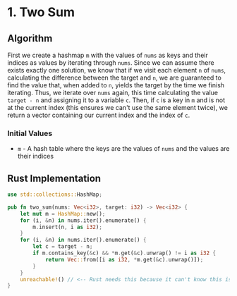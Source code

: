 # 1. Two Sum
## Algorithm
First we create a hashmap `m` with the values of `nums` as keys and their indices as values by iterating through `nums`. Since we can assume there exists exactly one solution, we know that if we visit each element `n` of `nums`, calculating the difference between the target and `n`, we are guaranteed to find the value that, when added to `n`, yields the target by the time we finish iterating. Thus, we iterate over `nums` again, this time calculating the value `target - n` and assigning it to a variable `c`. Then, if `c` is a key in `m` and is not at the current index (this ensures we can't use the same element twice), we return a vector containing our current index and the index of `c`. 

### Initial Values
- `m` - A hash table where the keys are the values of `nums` and the values are their indices

## Rust Implementation
```rust
use std::collections::HashMap;

pub fn two_sum(nums: Vec<i32>, target: i32) -> Vec<i32> {
    let mut m = HashMap::new();
    for (i, &n) in nums.iter().enumerate() {
        m.insert(n, i as i32);
    }
    for (i, &n) in nums.iter().enumerate() {
        let c = target - n;
        if m.contains_key(&c) && *m.get(&c).unwrap() != i as i32 {
            return Vec::from([i as i32, *m.get(&c).unwrap()]);
        }
    }
    unreachable!() // <-- Rust needs this because it can't know this is unreachable at compile time. We know the input is guaranteed to have a solution so we can assume this is safe.
}
